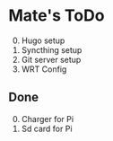 # Mate's ToDo

0. Hugo setup
0. Syncthing setup
0. Git server setup
0. WRT Config

## Done

0. Charger for Pi
0. Sd card for Pi
